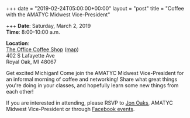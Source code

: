 +++
date = "2019-02-24T05:00:00+00:00"
layout = "post"
title = "Coffee with the AMATYC Midwest Vice-President"

+++
**Date**: Saturday, March 2, 2019<br/>
**Time**: 8:00-10:00 a.m.<br/>

**Location**:<br/>
[The Office Coffee Shop](http://www.theofficecoffeeshop.com) ([map](https://www.google.com/maps/place/The+Office+Coffee+Shop/@42.4870626,-83.1501456,17z/data=!3m1!4b1!4m5!3m4!1s0x8824cf4139dacc97:0x9e6aa8575493c407!8m2!3d42.4870626!4d-83.1479569))<br/>
402 S Lafayette Ave<br/>
Royal Oak, MI  48067<br/>

Get excited Michigan! Come join the AMATYC Midwest Vice-President for an informal morning of coffee and networking! Share what great things you're doing in your classes, and hopefully learn some new things from each other!

If you are interested in attending, please RSVP to [Jon Oaks](mailto://jonnyoaks@gmail.com), AMATYC Midwest Vice-President or through [Facebook events](https://www.facebook.com/events/657861614612004/).

